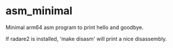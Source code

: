 # asm_minimal

Minimal arm64 asm program to print hello and goodbye. 

If radare2 is installed, 'make disasm' will print a nice
disassembly.
